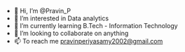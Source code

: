 - 👋 Hi, I’m @Pravin_P
- 👀 I’m interested in Data analytics
- 🌱 I’m currently learning B.Tech - Information Technology
- 💞️ I’m looking to collaborate on anything
- 📫 To reach me pravinperiyasamy2002@gmail.com

<!---
Pravin-git-spec/Pravin-git-spec is a ✨ special ✨ repository because its `README.md` (this file) appears on your GitHub profile.
You can click the Preview link to take a look at your changes.
--->
